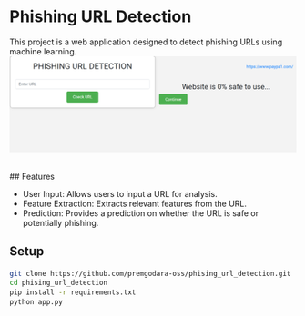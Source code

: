 # Phishing URL Detection

This project is a web application designed to detect phishing URLs using machine learning.
![Extension Demo](phising.png)

<br>
## Features

- User Input: Allows users to input a URL for analysis.
- Feature Extraction: Extracts relevant features from the URL.
- Prediction: Provides a prediction on whether the URL is safe or potentially phishing.

## Setup

```bash
git clone https://github.com/premgodara-oss/phising_url_detection.git
cd phising_url_detection
pip install -r requirements.txt
python app.py
